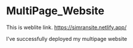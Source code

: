# MultiPage_Website

This is weblite link.
https://simransite.netlify.app/

I've successfully deployed my multipage website
